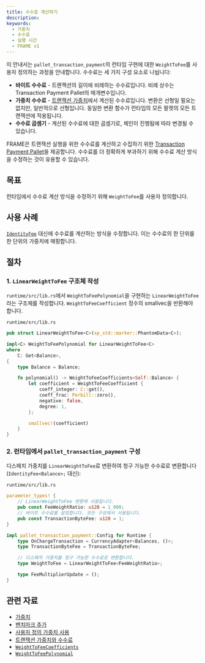 ```yaml
---
title: 수수료 계산하기
description:
keywords:
  - 가중치
  - 수수료
  - 실행 시간
  - FRAME v1
---
```


이 안내서는 `pallet_transaction_payment`의 런타임 구현에 대한 `WeightToFee`를 사용자 정의하는 과정을 안내합니다.
수수료는 세 가지 구성 요소로 나뉩니다:

- **바이트 수수료** - 트랜잭션의 길이에 비례하는 수수료입니다.
  비례 상수는 Transaction Payment Pallet의 매개변수입니다.
- **가중치 수수료** - [트랜잭션 가중치](../../frame/tx-weights-fees.md)에서 계산된 수수료입니다.
  변환은 선형일 필요는 없지만, 일반적으로 선형입니다.
  동일한 변환 함수가 런타임의 모든 팔렛의 모든 트랜잭션에 적용됩니다.
- **수수료 곱셈기** - 계산된 수수료에 대한 곱셈기로, 체인이 진행됨에 따라 변경될 수 있습니다.

FRAME은 트랜잭션 실행을 위한 수수료를 계산하고 수집하기 위한 [Transaction Payment Pallet](https://paritytech.github.io/substrate/master/pallet_transaction_payment/index.html)을 제공합니다.
수수료를 더 정확하게 부과하기 위해 수수료 계산 방식을 수정하는 것이 유용할 수 있습니다.

## 목표

런타임에서 수수료 계산 방식을 수정하기 위해 `WeightToFee`를 사용자 정의합니다.

## 사용 사례

[`IdentityFee`](https://paritytech.github.io/substrate/master/frame_support/weights/struct.IdentityFee.html) 대신에 수수료를 계산하는 방식을 수정합니다. 이는 수수료의 한 단위를 한 단위의 가중치에 매핑합니다.

## 절차

### 1. `LinearWeightToFee` 구조체 작성

`runtime/src/lib.rs`에서 `WeightToFeePolynomial`을 구현하는 `LinearWeightToFee`라는 구조체를 작성합니다.
`WeightToFeeCoefficient` 정수의 smallvec을 반환해야 합니다.

`runtime/src/lib.rs`

```rust
pub struct LinearWeightToFee<C>(sp_std::marker::PhantomData<C>);

impl<C> WeightToFeePolynomial for LinearWeightToFee<C>
where
	C: Get<Balance>,
{
	type Balance = Balance;

	fn polynomial() -> WeightToFeeCoefficients<Self::Balance> {
		let coefficient = WeightToFeeCoefficient {
			coeff_integer: C::get(),
			coeff_frac: Perbill::zero(),
			negative: false,
			degree: 1,
		};

		smallvec!(coefficient)
	}
}
```

### 2. 런타임에서 `pallet_transaction_payment` 구성

디스패치 가중치를 `LinearWeightToFee`로 변환하여 청구 가능한 수수료로 변환합니다 (`IdentityFee<Balance>;` 대신):

`runtime/src/lib.rs`

```rust
parameter_types! {
    // LinearWeightToFee 변환에 사용됩니다.
	pub const FeeWeightRatio: u128 = 1_000;
	// 바이트 수수료를 설정합니다. 모든 구성에서 사용됩니다.
	pub const TransactionByteFee: u128 = 1;
}

impl pallet_transaction_payment::Config for Runtime {
	type OnChargeTransaction = CurrencyAdapter<Balances, ()>;
	type TransactionByteFee = TransactionByteFee;

	// 디스패치 가중치를 청구 가능한 수수료로 변환합니다.
	type WeightToFee = LinearWeightToFee<FeeWeightRatio>;

	type FeeMultiplierUpdate = ();
}
```

## 관련 자료

- [가중치](../../basic/glossary.md#가증치)
- [벤치마크 추가](./add-benchmarks.md)
- [사용자 정의 가중치 사용](./use-custom-weights.md)
- [트랜잭션 가중치와 수수료](../../frame/tx-weights-fees.md)
- [`WeightToFeeCoefficients`](https://paritytech.github.io/substrate/master/frame_support/weights/type.WeightToFeeCoefficients.html)
- [`WeightToFeePolynomial`](https://paritytech.github.io/substrate/master/frame_support/weights/trait.WeightToFeePolynomial.html)